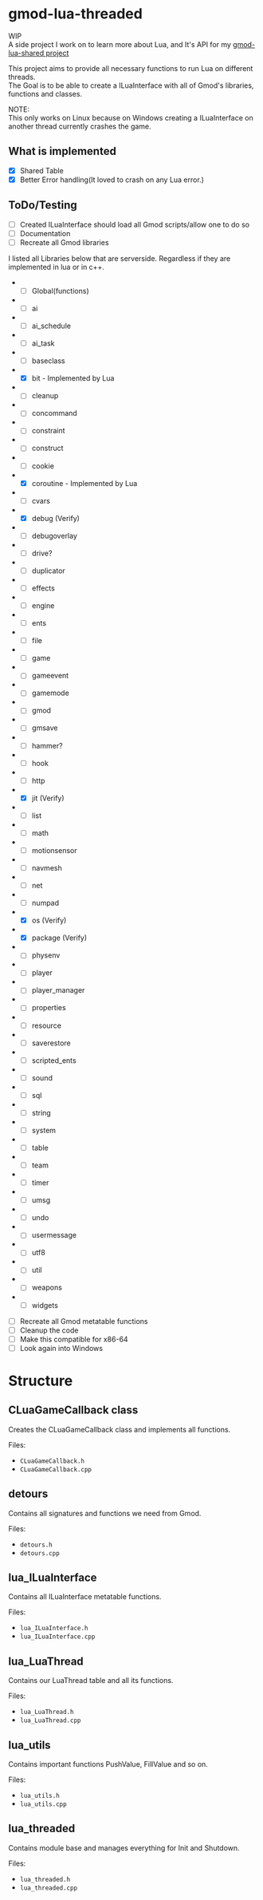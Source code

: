 # gmod-lua-threaded

WIP  
A side project I work on to learn more about Lua, and It's API for my [gmod-lua-shared project](https://github.com/RaphaelIT7/gmod-lua-shared)  

This project aims to provide all necessary functions to run Lua on different threads.  
The Goal is to be able to create a ILuaInterface with all of Gmod's libraries, functions and classes.  

NOTE:  
This only works on Linux because on Windows creating a ILuaInterface on another thread currently crashes the game.  

## What is implemented
- [x] Shared Table  
- [x] Better Error handling(It loved to crash on any Lua error.)  

## ToDo/Testing
- [ ] Created ILuaInterface should load all Gmod scripts/allow one to do so  
- [ ] Documentation  
- [ ] Recreate all Gmod libraries  

I listed all Libraries below that are serverside. Regardless if they are implemented in lua or in c++.  
- - [ ] Global(functions)  
- - [ ] ai  
- - [ ] ai_schedule  
- - [ ] ai_task  
- - [ ] baseclass  
- - [x] bit - Implemented by Lua  
- - [ ] cleanup  
- - [ ] concommand  
- - [ ] constraint  
- - [ ] construct  
- - [ ] cookie  
- - [x] coroutine - Implemented by Lua  
- - [ ] cvars  
- - [x] debug (Verify)  
- - [ ] debugoverlay  
- - [ ] drive?  
- - [ ] duplicator  
- - [ ] effects  
- - [ ] engine  
- - [ ] ents  
- - [ ] file  
- - [ ] game  
- - [ ] gameevent  
- - [ ] gamemode  
- - [ ] gmod  
- - [ ] gmsave  
- - [ ] hammer?  
- - [ ] hook  
- - [ ] http  
- - [x] jit (Verify)  
- - [ ] list  
- - [ ] math  
- - [ ] motionsensor  
- - [ ] navmesh  
- - [ ] net  
- - [ ] numpad  
- - [x] os (Verify)  
- - [x] package (Verify)  
- - [ ] physenv  
- - [ ] player  
- - [ ] player_manager  
- - [ ] properties  
- - [ ] resource  
- - [ ] saverestore  
- - [ ] scripted_ents  
- - [ ] sound  
- - [ ] sql  
- - [ ] string  
- - [ ] system  
- - [ ] table  
- - [ ] team  
- - [ ] timer  
- - [ ] umsg  
- - [ ] undo  
- - [ ] usermessage  
- - [ ] utf8  
- - [ ] util  
- - [ ] weapons  
- - [ ] widgets
- [ ] Recreate all Gmod metatable functions  
- [ ] Cleanup the code  
- [ ] Make this compatible for x86-64  
- [ ] Look again into Windows  

# Structure

## CLuaGameCallback class
Creates the CLuaGameCallback class and implements all functions.  

Files:  
- `CLuaGameCallback.h`
- `CLuaGameCallback.cpp`


## detours
Contains all signatures and functions we need from Gmod.  

Files:  
- `detours.h`
- `detours.cpp`

## lua_ILuaInterface
Contains all ILuaInterface metatable functions.  

Files:  
- `lua_ILuaInterface.h`
- `lua_ILuaInterface.cpp`

## lua_LuaThread
Contains our LuaThread table and all its functions.  

Files:  
- `lua_LuaThread.h`
- `lua_LuaThread.cpp`

## lua_utils
Contains important functions PushValue, FillValue and so on.  

Files:  
- `lua_utils.h`
- `lua_utils.cpp`

## lua_threaded
Contains module base and manages everything for Init and Shutdown.  

Files:  
- `lua_threaded.h`
- `lua_threaded.cpp`
